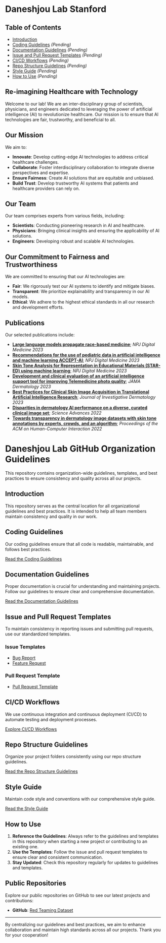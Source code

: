 # Daneshjou Lab Stanford 

## Table of Contents
- [Introduction](#introduction) 
- [Coding Guidelines](#coding-guidelines) _(Pending)_
- [Documentation Guidelines](#documentation-guidelines) _(Pending)_
- [Issue and Pull Request Templates](#issue-and-pull-request-templates) _(Pending)_
- [CI/CD Workflows](#cicd-workflows) _(Pending)_
- [Repo Structure Guidelines](#folder-structure-guidelines) _(Pending)_
- [Style Guide](#style-guide) _(Pending)_
- [How to Use](#how-to-use) _(Pending)_


## Re-imagining Healthcare with Technology

Welcome to our lab! We are an inter-disciplinary group of scientists, physicians, and engineers dedicated to leveraging the power of artificial intelligence (AI) to revolutionize healthcare. Our mission is to ensure that AI technologies are fair, trustworthy, and beneficial to all.

## Our Mission
We aim to:
- **Innovate**: Develop cutting-edge AI technologies to address critical healthcare challenges.
- **Collaborate**: Foster interdisciplinary collaboration to integrate diverse perspectives and expertise.
- **Ensure Fairness**: Create AI solutions that are equitable and unbiased.
- **Build Trust**: Develop trustworthy AI systems that patients and healthcare providers can rely on.

## Our Team
Our team comprises experts from various fields, including:
- **Scientists**: Conducting pioneering research in AI and healthcare.
- **Physicians**: Bringing clinical insights and ensuring the applicability of AI solutions.
- **Engineers**: Developing robust and scalable AI technologies.

## Our Commitment to Fairness and Trustworthiness
We are committed to ensuring that our AI technologies are:
- **Fair**: We rigorously test our AI systems to identify and mitigate biases.
- **Transparent**: We prioritize explainability and transparency in our AI models.
- **Ethical**: We adhere to the highest ethical standards in all our research and development efforts.

## Publications
Our selected publications include:
- [**Large language models propagate race-based medicine**](https://www.nature.com/articles/s41746-023-00939-z); *NPJ Digital Medicine 2023*
- [**Recommendations for the use of pediatric data in artificial intelligence and machine learning ACCEPT-AI**](https://www.nature.com/articles/s41746-023-00898-5); *NPJ Digital Medicine 2023*
- [**Skin Tone Analysis for Representation in Educational Materials (STAR-ED) using machine learning**](https://www.nature.com/articles/s41746-023-00881-0); *NPJ Digital Medicine 2023*
- [**Development and clinical evaluation of an artificial intelligence support tool for improving Telemedicine photo quality**](https://jamanetwork.com/journals/jamadermatology/article-abstract/2802154); *JAMA Dermatology 2023*
- [**Best Practices for Clinical Skin Image Acquisition in Translational Artificial Intelligence Research**](https://www.sciencedirect.com/science/article/pii/S0022202X23019450); *Journal of Investigative Dermatology 2023*
- [**Disparities in dermatology AI performance on a diverse, curated clinical image set**](https://www.science.org/doi/abs/10.1126/sciadv.abq6147); *Science Advances 2022*
- [**Towards transparency in dermatology image datasets with skin tone annotations by experts, crowds, and an algorithm**](https://dl.acm.org/doi/abs/10.1145/3555634); *Proceedings of the ACM on Human-Computer Interaction 2022*

# Daneshjou Lab GitHub Organization Guidelines

This repository contains organization-wide guidelines, templates, and best practices to ensure consistency and quality across all our projects.


## Introduction
This repository serves as the central location for all organizational guidelines and best practices. It is intended to help all team members maintain consistency and quality in our work.

## Coding Guidelines
Our coding guidelines ensure that all code is readable, maintainable, and follows best practices.

[Read the Coding Guidelines](docs/coding_guidelines.md)

## Documentation Guidelines
Proper documentation is crucial for understanding and maintaining projects. Follow our guidelines to ensure clear and comprehensive documentation.

[Read the Documentation Guidelines](docs/documentation_guidelines.md)

## Issue and Pull Request Templates
To maintain consistency in reporting issues and submitting pull requests, use our standardized templates.

### Issue Templates
- [Bug Report](ISSUE_TEMPLATE/bug_report.md)
- [Feature Request](ISSUE_TEMPLATE/feature_request.md)

### Pull Request Template
- [Pull Request Template](PULL_REQUEST_TEMPLATE.md)

## CI/CD Workflows
We use continuous integration and continuous deployment (CI/CD) to automate testing and deployment processes.

[Explore CI/CD Workflows](workflows/)

## Repo Structure Guidelines
Organize your project folders consistently using our repo structure guidelines.

[Read the Repo Structure Guidelines](https://github.com/DaneshjouLab/.github/blob/main/docs/repo_structure.md)

## Style Guide
Maintain code style and conventions with our comprehensive style guide.

[Read the Style Guide](docs/style_guide.md)

## How to Use
1. **Reference the Guidelines**: Always refer to the guidelines and templates in this repository when starting a new project or contributing to an existing one.
2. **Use the Templates**: Follow the issue and pull request templates to ensure clear and consistent communication.
3. **Stay Updated**: Check this repository regularly for updates to guidelines and templates.



## Public Repositories
Explore our public repositories on GitHub to see our latest projects and contributions:
- **GitHub**: [Red Teaming Dataset](https://github.com/DaneshjouLab/Red-Teaming-Dataset)

---

By centralizing our guidelines and best practices, we aim to enhance collaboration and maintain high standards across all our projects. Thank you for your cooperation!
